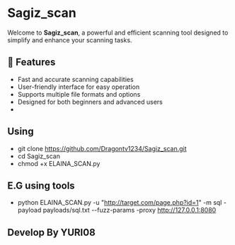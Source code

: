 # Sagiz_scan

Welcome to **Sagiz_scan**, a powerful and efficient scanning tool designed to simplify and enhance your scanning tasks.

## 🚀 Features

- Fast and accurate scanning capabilities
- User-friendly interface for easy operation
- Supports multiple file formats and options
- Designed for both beginners and advanced users
- 
## Using ## 
- git clone https://github.com/Dragontv1234/Sagiz_scan.git
- cd Sagiz_scan
- chmod +x ELAINA_SCAN.py

## E.G using tools ##
- python ELAINA_SCAN.py -u "http://target.com/page.php?id=1" -m sql -payload payloads/sql.txt --fuzz-params -proxy http://127.0.0.1:8080

## Develop By YURI08 ##
